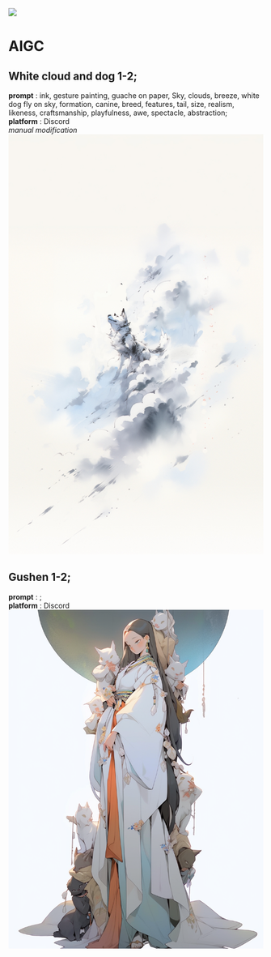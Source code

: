 [![](https://img.shields.io/badge/AIGCplatform-Discord-FF0000)](https://discord.com/)
# AIGC
## White cloud and dog 1-2; 
**prompt** : ink, gesture painting, guache on paper, Sky, clouds, breeze, white dog fly on sky, formation, canine, breed, features, tail, size, realism, likeness, craftsmanship, playfulness, awe, spectacle, abstraction;   
**platform** : Discord   
*manual modification*  
![](./white_cloud_and_dog1.jpg#pic_center)

## Gushen 1-2; 
**prompt** : ;   
**platform** : Discord   
![](./gushen1.png#pic_center)

